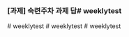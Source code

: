 ### [과제] 숙련주차 과제 답#   w e e k l y t e s t  
 #   w e e k l y t e s t  
 #   w e e k l y t e s t  
 #   w e e k l y t e s t  
 